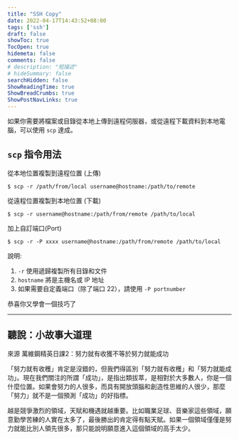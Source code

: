```yaml
---
title: "SSH Copy"
date: 2022-04-17T14:43:52+08:00
tags: ['ssh']
draft: false
showToc: true
TocOpen: true
hidemeta: false
comments: false
# description: "短描述"
# hideSummary: false
searchHidden: false
ShowReadingTime: true
ShowBreadCrumbs: true
ShowPostNavLinks: true
---
```


如果你需要將檔案或目錄從本地上傳到遠程伺服器，或從遠程下載資料到本地電腦，可以使用 `scp` 達成。

## `scp` 指令用法

從本地位置複製到遠程位置 (上傳)

```
$ scp -r /path/from/local username@hostname:/path/to/remote
```

從遠程位置複製到本地位置 (下載)

```
$ scp -r username@hostname:/path/from/remote /path/to/local
```

加上自訂端口(Port)

```
$ scp -r -P xxxx username@hostname:/path/from/remote /path/to/local
```

說明:

1. `-r` 使用遞歸複製所有目錄和文件
1. `hostname` 將是主機名或 IP 地址
1. 如果需要自定義端口（除了端口 22），請使用 `-P portnumber`

恭喜你又學會一個技巧了

---

## 聽說：小故事大道理

來源 萬維鋼精英日課2：努力就有收獲不等於努力就能成功

「努力就有收穫」肯定是沒錯的，但我們得區別「努力就有收穫」和「努力就能成功」。現在我們關注的所謂「成功」，是指出類拔萃，是相對於大多數人，你是一個什麼位置。如果會努力的人很多，而具有開放頭腦和創造性思維的人很少，那麼「努力」就不是一個預測「成功」的好指標。

越是競爭激烈的領域，天賦和機遇就越重要。比如職業足球、音樂家這些領域，願意勤學苦練的人實在太多了，最後勝出的肯定得有點天賦。如果一個領域僅僅是努力就能比別人領先很多，那只能說明願意進入這個領域的高手太少。
